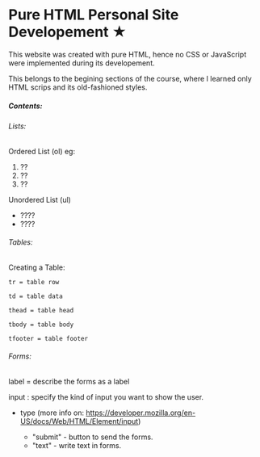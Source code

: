 # Pure HTML Personal Site Developement ★

This website was created with pure HTML, hence no CSS or JavaScript were implemented during its developement.

This belongs to the begining sections of the course, where I learned only HTML scrips and its old-fashioned styles.

##### Contents:

###### Lists:

Ordered List (ol) eg:

1. ??
2. ??
3. ??

Unordered List (ul)

* ????
* ????

###### Tables:

Creating a Table:

    tr = table row

    td = table data

    thead = table head

    tbody = table body

    tfooter = table footer

###### Forms:

label  = describe the forms as a label

input : specify the kind of input you want to show the user.

* type (more info on:  https://developer.mozilla.org/en-US/docs/Web/HTML/Element/input)

  * "submit" - button to send the forms.
  * "text" - write text in forms.
